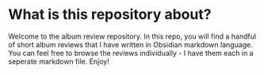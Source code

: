 # What is this repository about?
Welcome to the album review repository. In this repo, you will find a handful of short album reviews that I have written in Obsidian markdown language. You can feel free to browse the reviews individually - I have them each in a seperate markdown file. Enjoy!
